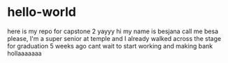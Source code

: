 # hello-world
here is my repo for capstone 2 yayyy
hi my name is besjana call me besa please, I'm a super senior at temple and I already walked across the stage for graduation 5 weeks ago cant wait to start working and making bank hollaaaaaaa
